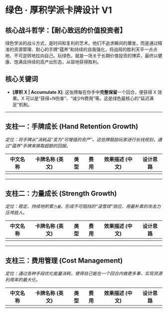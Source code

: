 # 绿色 · 厚积学派卡牌设计 V1

## 核心战斗哲学：【耐心致远的价值投资者】

绿色学派的战斗方式，是时间和复利的艺术。他们不追求瞬间的爆发，而是通过精准的资源管理、耐心的手牌“蕴养”和持续的自我强化，将战局的胜利天平一点点地、不可逆转地拉向自己。玩绿色，就是一场关于长期价值投资的博弈，最终以健康、饱满且持续的高产出形态，从容地获得胜利。

## 核心关键词

*   **[厚积 X | Accumulate X]**: 这张牌每在你手中**完整保留**一个回合，便获得 X 效果。X 可以是“获得+N伤害”、“减少N费用”等。这是绿色最核心的“延迟满足”机制。

---

## 支柱一：手牌成长 (Hand Retention Growth)
*定位：将手牌从“消耗品”变为“可增值的资产”。这些牌鼓励玩家进行长线规划，通过“蕴养”手牌来换取超额的回报。*

| 中文名称 | 卡牌名称 (英文) | 类型 | 费用 | 效果描述 (中文) | 设计思路 |
|---|---|---|---|---|---|
| | | | | | |

---

## 支柱二：力量成长 (Strength Growth)
*定位：稳定、持续地积累`力量`，形成不可阻挡的“滚雪球”效应，用最朴素的攻击力压垮敌人。*

| 中文名称 | 卡牌名称 (英文) | 类型 | 费用 | 效果描述 (中文) | 设计思路 |
|---|---|---|---|---|---|
| | | | | | |

---

## 支柱三：费用管理 (Cost Management)
*定位：通过各种手段优化能量消耗，使得自己能在一个回合内做更多事，实现资源利用率的最大化。*

| 中文名称 | 卡牌名称 (英文) | 类型 | 费用 | 效果描述 (中文) | 设计思路 |
|---|---|---|---|---|---|
| | | | | | |

